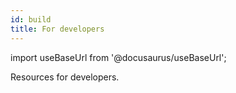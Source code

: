 ```yaml
---
id: build
title: For developers
---
```


import useBaseUrl from '@docusaurus/useBaseUrl';

Resources for developers.